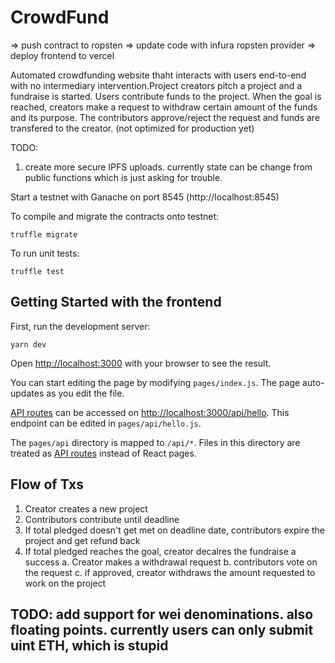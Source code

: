 # CrowdFund
 
=> push contract to ropsten
=> update code with infura ropsten provider
=> deploy frontend to vercel


Automated crowdfunding website thaht interacts with users end-to-end with no
intermediary intervention.Project creators pitch a project and a fundraise is started. Users contribute funds to the
project. When the goal is reached, creators make a request to withdraw certain amount of
the funds and its purpose. The contributors approve/reject the request and funds are
transfered to the creator. (not optimized for production yet)


TODO:
1. create more secure IPFS uploads. currently state can be change from public functions which is just asking for trouble.

Start a testnet with Ganache on port 8545 (http://localhost:8545)

To compile and migrate the contracts onto testnet:

```
truffle migrate
```

To run unit tests:

```
truffle test
```


## Getting Started with the frontend

First, run the development server:

```
yarn dev
```

Open [http://localhost:3000](http://localhost:3000) with your browser to see the result.

You can start editing the page by modifying `pages/index.js`. The page auto-updates as you edit the file.

[API routes](https://nextjs.org/docs/api-routes/introduction) can be accessed on [http://localhost:3000/api/hello](http://localhost:3000/api/hello). This endpoint can be edited in `pages/api/hello.js`.

The `pages/api` directory is mapped to `/api/*`. Files in this directory are treated as [API routes](https://nextjs.org/docs/api-routes/introduction) instead of React pages.


## Flow of Txs

1. Creator creates a new project
2. Contributors contribute until deadline
3. If total pledged doesn't get met on deadline date, contributors expire the project and get refund back
4. If total pledged reaches the goal, creator decalres the fundraise a success
	a. Creator makes a withdrawal request
	b. contributors vote on the request
	c. if approved, creator withdraws the amount requested to work on the project


## TODO: add support for wei denominations. also floating points. currently users can only submit uint ETH, which is stupid
